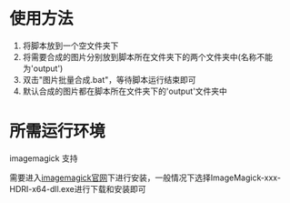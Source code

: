 # 使用方法

1. 将脚本放到一个空文件夹下
2. 将需要合成的图片分别放到脚本所在文件夹下的两个文件夹中(名称不能为'output')
3. 双击"图片批量合成.bat"，等待脚本运行结束即可
4. 默认合成的图片都在脚本所在文件夹下的'output'文件夹中


# 所需运行环境
imagemagick 支持

需要进入[imagemagick官网](https://imagemagick.org/script/download.php#windows)下进行安装，一般情况下选择ImageMagick-xxx-HDRI-x64-dll.exe进行下载和安装即可
